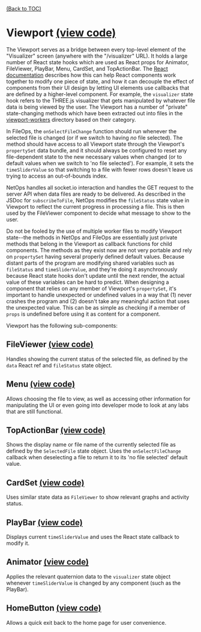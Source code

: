 [(Back to TOC)](../TOC.md)

# Viewport [(view code)](../../src/components/visualizer-screen/Viewport.js)
The Viewport serves as a bridge between every top-level element of the "Visualizer" screen (anywhere with the "/visualizer" URL).
It holds a large number of React state hooks which are used as React props for Animator, FileViewer, PlayBar, Menu, CardSet, and TopActionBar.
The [React documentation](https://reactjs.org/docs/lifting-state-up.html) describes how this can help React components work together to modify one piece of 
state, and how it can decouple the effect of components from their UI design by letting UI elements use callbacks that are defined by a higher-level component. For example, the `visualizer` state hook refers to the THREE.js visualizer that gets manipulated by whatever file data is being viewed by the user.
The Viewport has a number of "private" state-changing methods which have been extracted out into files in the [viewport-workers](../../src/components/visualizer-screen/viewport-workers) directory based on their category. 

In FileOps, the `onSelectFileChange` function should run whenever the selected file is changed (or if we switch to having *no* file selected). The method should have access to all Viewport state through the Viewport's `propertySet` data bundle, and it should
always be configured to reset any file-dependent state to the new necessary values when changed (or to default values when we switch to 'no file selected'). For example, it sets the `timeSliderValue` so that switching to a file with fewer rows doesn't leave us trying to access an out-of-bounds index.

NetOps handles all socket.io interaction and handles the GET request to the server API when data files are ready to be delivered. As described in the JSDoc for `subscribeToFile`, NetOps modifies the `fileStatus` state value in Viewport to reflect the current progress in processing a file. This is then used by the FileViewer component to decide what message to show to the user.

Do not be fooled by the use of multiple worker files to modify Viewport state--the methods in NetOps and FileOps are essentially just private methods that belong in the Viewport as callback functions for child components. The methods as they exist now are not very portable and rely on `propertySet` having several properly defined default values. Because distant parts of the program are modifying shared variables such as `fileStatus` and `timeSliderValue`, and they're doing it asynchronously because React state hooks don't update until the next render, the actual value of these variables can be hard to predict. When designing a component that relies on any member of Viewport's `propertySet`, it's important to handle unexpected or undefined values in a way that (1) never crashes the program and (2) doesn't take any meaningful action that uses the unexpected value. This can be as simple as checking if a member of `props` is undefined before using it as content for a component.

Viewport has the following sub-components:
## FileViewer [(view code)](../../src/components/visualizer-screen/FileViewer.js)
Handles showing the current status of the selected file, as defined by the `data` React ref and `fileStatus` state object.
## Menu [(view code)](../../src/components/visualizer-screen/menu/Menu.js)
Allows choosing the file to view, as well as accessing other information for manipulating the UI or even going into developer mode to look at any labs that are
still functional. 
## TopActionBar [(view code)](../../src/components/visualizer-screen/TopActionBar.js)
Shows the display name or file name of the currently selected file as defined by the `SelectedFile` state object. Uses the `onSelectFileChange` callback when deselecting a file to return it to its 'no file selected' default value.
## CardSet [(view code)](../../src/components/visualizer-screen/cards/CardSet.js)
Uses similar state data as `FileViewer` to show relevant graphs and activity status.
## PlayBar [(view code)](../../src/components/visualizer-screen/PlayBar.js)
Displays current `timeSliderValue` and uses the React state callback to modify it.
## Animator [(view code)](../../src/components/visualizer-screen/Animator.js)
Applies the relevant quaternion data to the `visualizer` state object whenever `timeSliderValue` is changed by any component (such as the PlayBar).
## HomeButton [(view code)](../../src/components/visualizer-screen/HomeButton.js)
Allows a quick exit back to the home page for user convenience.